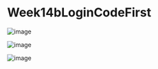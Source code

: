 # Week14bLoginCodeFirst

![image](https://github.com/user-attachments/assets/17888d7a-8e6c-4d27-9734-82150405f928)

![image](https://github.com/user-attachments/assets/c9f47ae3-1c0b-4df7-af8d-813f479e8ccb)

![image](https://github.com/user-attachments/assets/733e58cb-599f-45b6-ba81-201aa9403986)

